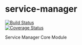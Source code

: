 # service-manager

[![Build Status](https://travis-ci.org/Peripli/service-manager.svg?branch=master)](https://travis-ci.org/Peripli/service-manager)  
[![Coverage Status](https://coveralls.io/repos/github/Peripli/service-manager/badge.svg)](https://coveralls.io/github/Peripli/service-manager)

Service Manager Core Module
